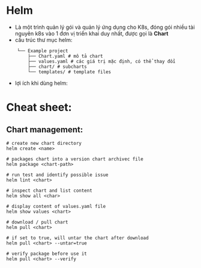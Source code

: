 # Helm
- Là một trình quản lý gói và quản lý ứng dụng cho K8s, đóng gói nhiều tài nguyên k8s vào 1 đơn vị triển khai duy nhất, được gọi là **Chart**
- cấu trúc thư mục helm:
```
    └── Example project
        ├── Chart.yaml # mô tả chart
        ├── values.yaml # các giá trị mặc định, có thể thay đổi
        ├── chart/ # subcharts
        └── templates/ # template files
```
- lợi ích khi dùng helm: 


# Cheat sheet:
## Chart management:
```
# create new chart directory
helm create <name>

# packages chart into a version chart archivec file
helm package <chart-path>

# run test and identify possible issue
helm lint <chart>

# inspect chart and list content
helm show all <char>

# display content of values.yaml file
helm show values <chart>

# download / pull chart
helm pull <chart>

# if set to true, will untar the chart after download
helm pull <chart> --untar=true

# verify package before use it
helm pull <chart> --verify


```

